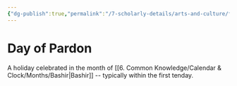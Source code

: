 ```yaml
---
{"dg-publish":true,"permalink":"/7-scholarly-details/arts-and-culture/festivals-and-ceremonies/day-of-pardon/"}
---
```


# Day of Pardon

A holiday celebrated in the month of [[6. Common Knowledge/Calendar & Clock/Months/Bashir\|Bashir]] -- typically within the first tenday. 